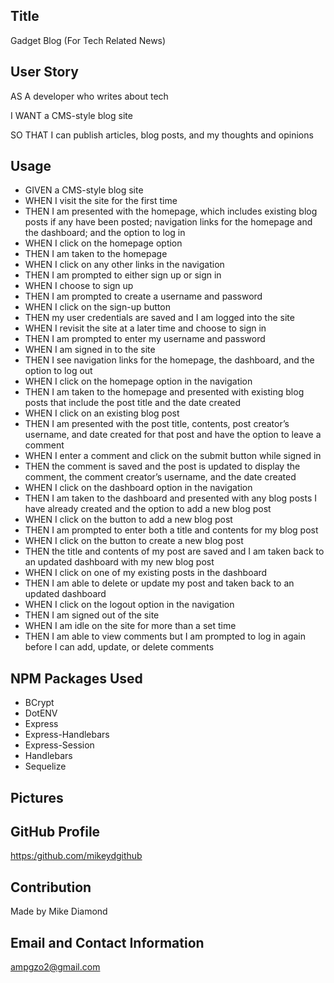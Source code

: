 ## Title

  Gadget Blog (For Tech Related News)
  
  
## User Story

AS A developer who writes about tech

I WANT a CMS-style blog site

SO THAT I can publish articles, blog posts, and my thoughts and opinions
  
## Usage
*  GIVEN a CMS-style blog site
*  WHEN I visit the site for the first time
*  THEN I am presented with the homepage, which includes existing blog posts if any have been posted; navigation links for the homepage and the dashboard; and the        option to log in
*  WHEN I click on the homepage option
*  THEN I am taken to the homepage
*  WHEN I click on any other links in the navigation
*  THEN I am prompted to either sign up or sign in
*  WHEN I choose to sign up
*  THEN I am prompted to create a username and password
*  WHEN I click on the sign-up button
*  THEN my user credentials are saved and I am logged into the site
*  WHEN I revisit the site at a later time and choose to sign in
*  THEN I am prompted to enter my username and password
*  WHEN I am signed in to the site
*  THEN I see navigation links for the homepage, the dashboard, and the option to log out
*  WHEN I click on the homepage option in the navigation
*  THEN I am taken to the homepage and presented with existing blog posts that include the post title and the date created
*  WHEN I click on an existing blog post
*  THEN I am presented with the post title, contents, post creator’s username, and date created for that post and have the option to leave a comment
*  WHEN I enter a comment and click on the submit button while signed in
*  THEN the comment is saved and the post is updated to display the comment, the comment creator’s username, and the date created
*  WHEN I click on the dashboard option in the navigation
*  THEN I am taken to the dashboard and presented with any blog posts I have already created and the option to add a new blog post
*  WHEN I click on the button to add a new blog post
*  THEN I am prompted to enter both a title and contents for my blog post
*  WHEN I click on the button to create a new blog post
*  THEN the title and contents of my post are saved and I am taken back to an updated dashboard with my new blog post
*  WHEN I click on one of my existing posts in the dashboard
*  THEN I am able to delete or update my post and taken back to an updated dashboard
*  WHEN I click on the logout option in the navigation
*  THEN I am signed out of the site
*  WHEN I am idle on the site for more than a set time
*  THEN I am able to view comments but I am prompted to log in again before I can add, update, or delete comments
  
  ## NPM Packages Used
  
 * BCrypt
 * DotENV
 * Express
 * Express-Handlebars
 * Express-Session
 * Handlebars
 * Sequelize

  ## Pictures
  


  ## GitHub Profile
    
  [https:/github.com/mikeydgithub](https:/github.com/mikeydgithub)
  
  ## Contribution

  Made by Mike Diamond
  
  ## Email and Contact Information
     
  ampgzo2@gmail.com
  
